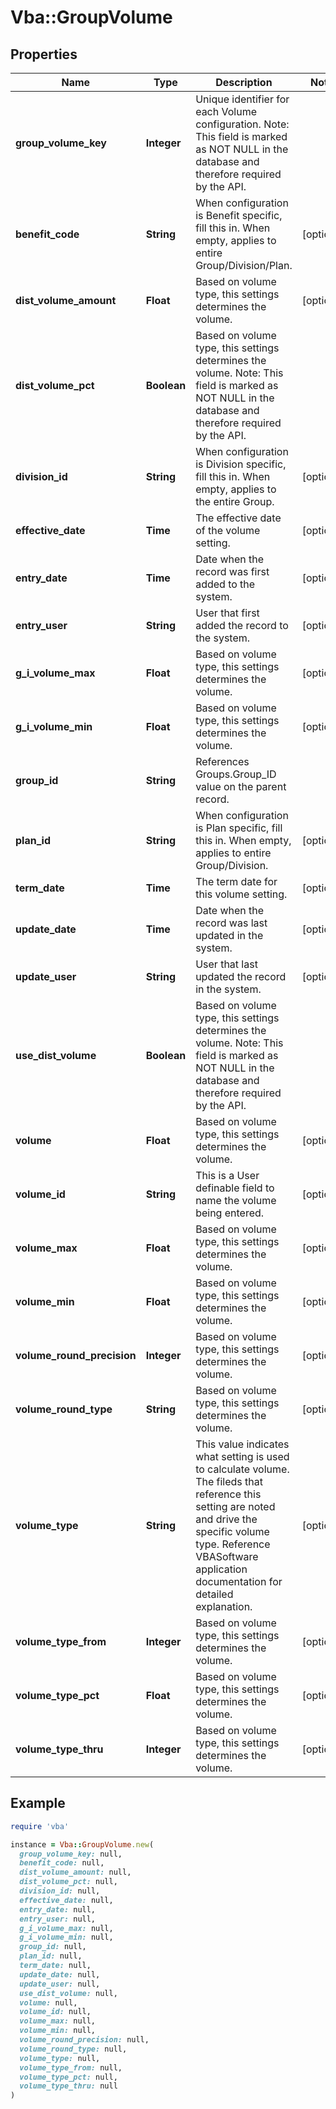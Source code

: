 # Vba::GroupVolume

## Properties

| Name | Type | Description | Notes |
| ---- | ---- | ----------- | ----- |
| **group_volume_key** | **Integer** | Unique identifier for each Volume configuration. Note: This field is marked as NOT NULL in the database and therefore required by the API. |  |
| **benefit_code** | **String** | When configuration is Benefit specific, fill this in. When empty, applies to entire Group/Division/Plan. | [optional] |
| **dist_volume_amount** | **Float** | Based on volume type, this settings determines the volume. | [optional] |
| **dist_volume_pct** | **Boolean** | Based on volume type, this settings determines the volume. Note: This field is marked as NOT NULL in the database and therefore required by the API. |  |
| **division_id** | **String** | When configuration is Division specific, fill this in. When empty, applies to the entire Group. | [optional] |
| **effective_date** | **Time** | The effective date of the volume setting. | [optional] |
| **entry_date** | **Time** | Date when the record was first added to the system. | [optional] |
| **entry_user** | **String** | User that first added the record to the system. | [optional] |
| **g_i_volume_max** | **Float** | Based on volume type, this settings determines the volume. | [optional] |
| **g_i_volume_min** | **Float** | Based on volume type, this settings determines the volume. | [optional] |
| **group_id** | **String** | References Groups.Group_ID value on the parent record. |  |
| **plan_id** | **String** | When configuration is Plan specific, fill this in. When empty, applies to entire Group/Division. | [optional] |
| **term_date** | **Time** | The term date for this volume setting. | [optional] |
| **update_date** | **Time** | Date when the record was last updated in the system. | [optional] |
| **update_user** | **String** | User that last updated the record in the system. | [optional] |
| **use_dist_volume** | **Boolean** | Based on volume type, this settings determines the volume. Note: This field is marked as NOT NULL in the database and therefore required by the API. |  |
| **volume** | **Float** | Based on volume type, this settings determines the volume. | [optional] |
| **volume_id** | **String** | This is a User definable field to name the volume being entered. | [optional] |
| **volume_max** | **Float** | Based on volume type, this settings determines the volume. | [optional] |
| **volume_min** | **Float** | Based on volume type, this settings determines the volume. | [optional] |
| **volume_round_precision** | **Integer** | Based on volume type, this settings determines the volume. | [optional] |
| **volume_round_type** | **String** | Based on volume type, this settings determines the volume. | [optional] |
| **volume_type** | **String** | This value indicates what setting is used to calculate volume. The fileds that reference this setting are noted and drive the specific volume type. Reference VBASoftware application documentation for detailed explanation. | [optional] |
| **volume_type_from** | **Integer** | Based on volume type, this settings determines the volume. | [optional] |
| **volume_type_pct** | **Float** | Based on volume type, this settings determines the volume. | [optional] |
| **volume_type_thru** | **Integer** | Based on volume type, this settings determines the volume. | [optional] |

## Example

```ruby
require 'vba'

instance = Vba::GroupVolume.new(
  group_volume_key: null,
  benefit_code: null,
  dist_volume_amount: null,
  dist_volume_pct: null,
  division_id: null,
  effective_date: null,
  entry_date: null,
  entry_user: null,
  g_i_volume_max: null,
  g_i_volume_min: null,
  group_id: null,
  plan_id: null,
  term_date: null,
  update_date: null,
  update_user: null,
  use_dist_volume: null,
  volume: null,
  volume_id: null,
  volume_max: null,
  volume_min: null,
  volume_round_precision: null,
  volume_round_type: null,
  volume_type: null,
  volume_type_from: null,
  volume_type_pct: null,
  volume_type_thru: null
)
```

